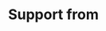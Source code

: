 ---
title: Support from
image-logo: logoPODER_19.png
image-name: Logo de PODER
width-logo: 100px
---